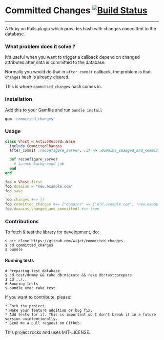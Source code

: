 # Committed Changes [![Build Status](https://secure.travis-ci.org/wijet/committed_changes.png)](http://travis-ci.org/wijet/committed_changes)
---

A Ruby on Rails plugin which provides hash with changes committed to the database.

### What problem does it solve ?

It's useful when you want to trigger a callback depend on changed attributes after data is committed to the database.

Normally you would do that in ```after_commit``` callback, the problem is that ```changes``` hash is already cleared.

This is where ```committed_changes``` hash comes in.

### Installation

Add this to your Gemfile and run ```bundle install```

```ruby
gem 'committed_changes'
```

### Usage
```ruby
class Vhost < ActiveRecord::Base
  include CommittedChanges
  after_commit :reconfigure_server, :if => :domains_changed_and_committed?

  def reconfigure_server
    # launch background job
  end
end

foo = Vhost.first
foo.domains = "new.example.com"
foo.save

foo.changes #=> {}
foo.committed_changes #=> {"domains" => ["old.example.com", "new.example.com"]}
foo.domains_changed_and_committed? #=> true
```

### Contributions

To fetch & test the library for development, do:

    $ git clone https://github.com/wijet/committed_changes
    $ cd committed_changes
    $ bundle

#### Running tests

    # Preparing test database
    $ cd test/dummy && rake db:migrate && rake db:test:prepare
    $ cd ../..
    # Running tests
    $ bundle exec rake test

If you want to contribute, please:

    * Fork the project.
    * Make your feature addition or bug fix.
    * Add tests for it. This is important so I don't break it in a future version unintentionally.
    * Send me a pull request on Github.

This project rocks and uses MIT-LICENSE.
